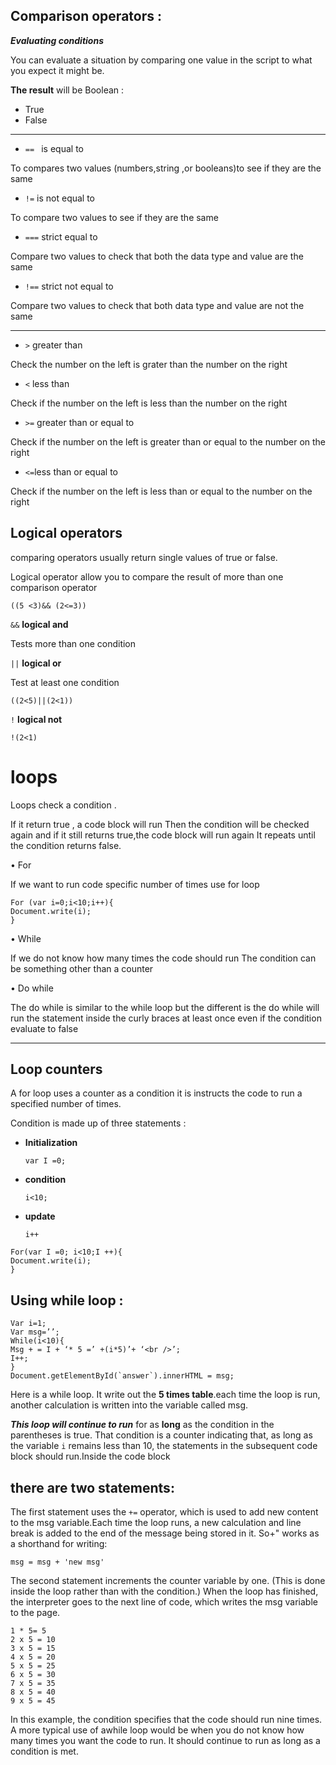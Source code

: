 ## Comparison operators :

***Evaluating conditions***

You can evaluate a situation by comparing one value in the script to what you expect it might be.

**The result** will be Boolean :
* True 
* False 
***

* 	`== `  is equal to 

To compares two values (numbers,string ,or booleans)to see if they are the same

 *  `!=` is not equal to 

To compare two values to see if they are the same 

*  `===` strict equal to 

Compare two values to check that both the data type and value are the same 

*  `!==` strict not equal to

Compare two values to check that both data type and value are not the same 

***
-	`>` greater than 

Check the number on the left is grater than the number on the right 

-	`<` less than 

Check if the number on the left is less than the number on the right 

-	`>=` greater than or equal to 

Check if the number on the left is greater than or equal to the number on the right 

-	`<=`less than or equal to 

Check if the number on the left is less than or equal to the number on the right 

## Logical operators 

comparing operators usually return single values of true or false.

Logical operator allow you to compare the result of more than one comparison operator 

```
((5 <3)&& (2<=3))
``` 

`&&` **logical and** 

Tests more than one condition 

`||` **logical or**
 
Test at least one condition 

```
((2<5)||(2<1))
```

`!` **logical not**


```
!(2<1)
```


# loops

Loops check a condition .

If it return true , a code block will run  Then the condition will be checked again and if it still returns true,the code block will run again It repeats until the condition returns false.

•	For 

If we want to run code specific number of times use for loop 

```
For (var i=0;i<10;i++){
Document.write(i);
}
```

•	While

If we do not know how many times the code should run
The condition can be something other than a counter 

•	Do while

The do while is similar to the while loop but the different is the do while will run the statement inside the curly braces at least once even if the condition evaluate to false 

***
## Loop counters

A for loop uses a counter as a condition it is instructs the code to run a specified number of  times. 

Condition is made up of three statements :

*  **Initialization**

    `var I =0;`

*  **condition**

   `i<10;`

*  **update** 

    `i++`


```
For(var I =0; i<10;I ++){
Document.write(i);
}
```

## Using while loop :

```
Var i=1;
Var msg=’’;
While(i<10){
Msg + = I + ‘* 5 =’ +(i*5)’+ ‘<br />’;
I++;
}
Document.getElementById(`answer`).innerHTML = msg;
```
Here is a while loop. It write out the **5 times table**.each time the loop is run, another calculation is written into the variable called msg.


***This loop will continue to run*** for as **long** as the condition in the parentheses is true. That condition is a counter indicating that, as long as the variable `i` remains less than 10, the statements in the subsequent code block should run.Inside the code block 

## there are two statements:
The first statement uses the `+=` operator, which is used to add new content to the msg variable.Each time the loop runs, a new
calculation and line break is added to the end of the message
being stored in it. So+" works as a shorthand for writing:

`msg = msg + 'new msg'`


The second statement increments the counter variable by one. (This is done inside the loop rather than with the condition.)
When the loop has finished, the interpreter goes to the next line
of code, which writes the msg variable to the page.

```
1 * 5= 5
2 x 5 = 10
3 x 5 = 15
4 x 5 = 20
5 x 5 = 25
6 x 5 = 30
7 x 5 = 35
8 x 5 = 40
9 x 5 = 45
```

In this example, the condition specifies that the code should run nine times. A more typical use of awhile loop would be when you do not know how many times you want the code to run. It should continue to run as long as a condition is met.


